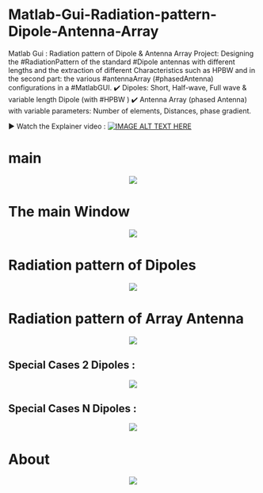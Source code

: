 # Matlab-Gui-Radiation-pattern-Dipole-Antenna-Array
Matlab Gui : Radiation pattern of Dipole &amp; Antenna Array
Project: Designing the #RadiationPattern of the standard #Dipole antennas with different lengths and the extraction of different Characteristics such as HPBW and in the second part: the various #antennaArray (#phasedAntenna) configurations in a #MatlabGUI.
 ✔️ Dipoles: Short, Half-wave, Full wave & variable length Dipole (with #HPBW )
 ✔️ Antenna Array (phased Antenna) with variable parameters: Number of elements, Distances, phase gradient.

 ▶️ Watch the Explainer video : 
[![IMAGE ALT TEXT HERE](https://img.youtube.com/vi/FCVu-16SsCk/0.jpg)](https://www.youtube.com/watch?v=FCVu-16SsCk)

# main 
<p align="center">
<img src="https://user-images.githubusercontent.com/52040368/169893902-eb5e5a0a-3c50-468d-8893-0c7a9c106451.png">
</p>

# The main Window
<p align="center">
<img src="https://user-images.githubusercontent.com/52040368/169894000-4abe2abb-655f-4b38-b7e3-e65204731a7b.png">
</p>

# Radiation pattern of Dipoles
<p align="center">
<img src="https://user-images.githubusercontent.com/52040368/169894006-f591f7a2-0d97-4f64-953e-57500a607774.png">
</p>

# Radiation pattern of Array Antenna
<p align="center">
<img src="https://user-images.githubusercontent.com/52040368/169894011-e6ed4132-50be-4fc9-8df9-3025de06ffd9.png"></p>

## Special Cases 2 Dipoles :
<p align="center">
<img src="https://user-images.githubusercontent.com/52040368/169894016-81c0c984-77a7-438a-86e1-7d88451aee20.png"></p>

## Special Cases N Dipoles :
<p align="center">
<img src="https://user-images.githubusercontent.com/52040368/169894018-e4c2b14e-0ae2-4413-bfab-30b2bc6fafc8.png"></p>

# About
<p align="center">
<img src="https://user-images.githubusercontent.com/52040368/169894012-6a7b776e-e7ed-46af-b124-f7b128c26759.png"></p>
